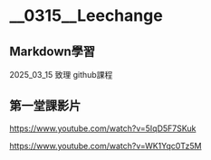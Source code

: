 # __0315__Leechange
## Markdown學習
2025_03_15 致理 github課程

## 第一堂課影片

https://www.youtube.com/watch?v=5IqD5F7SKuk

https://www.youtube.com/watch?v=WK1Yqc0Tz5M
